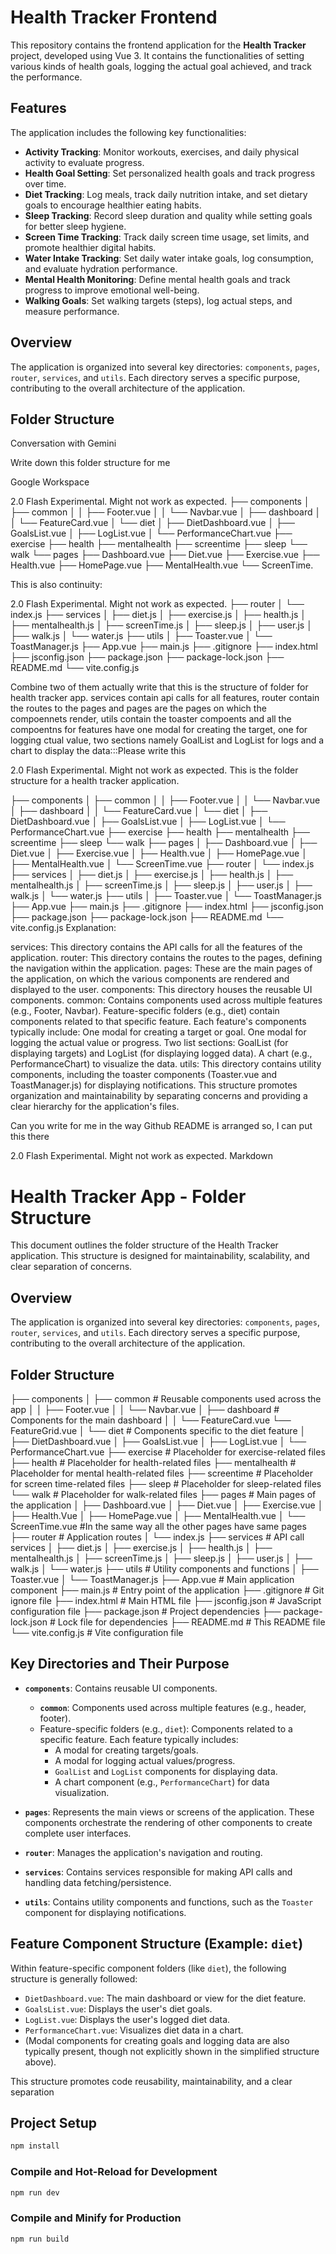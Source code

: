 # Health Tracker Frontend

This repository contains the frontend application for the **Health Tracker** project, developed using Vue 3. It contains the functionalities of setting various kinds of health goals, logging the actual goal achieved, and track the performance.

## Features

The application includes the following key functionalities:

- **Activity Tracking**: Monitor workouts, exercises, and daily physical activity to evaluate progress.
- **Health Goal Setting**: Set personalized health goals and track progress over time.
- **Diet Tracking**: Log meals, track daily nutrition intake, and set dietary goals to encourage healthier eating habits.
- **Sleep Tracking**: Record sleep duration and quality while setting goals for better sleep hygiene.
- **Screen Time Tracking**: Track daily screen time usage, set limits, and promote healthier digital habits.
- **Water Intake Tracking**: Set daily water intake goals, log consumption, and evaluate hydration performance.
- **Mental Health Monitoring**: Define mental health goals and track progress to improve emotional well-being.
- **Walking Goals**: Set walking targets (steps), log actual steps, and measure performance.

## Overview

The application is organized into several key directories: `components`, `pages`, `router`, `services`, and `utils`. Each directory serves a specific purpose, contributing to the overall architecture of the application.

## Folder Structure

Conversation with Gemini

Write down this folder structure for me




Google Workspace

2.0 Flash Experimental. Might not work as expected.
├── components
│   ├── common
│   │   ├── Footer.vue
│   │   └── Navbar.vue
│   ├── dashboard
│   │   └── FeatureCard.vue
│   └── diet
│       ├── DietDashboard.vue
│       ├── GoalsList.vue
│       ├── LogList.vue
│       └── PerformanceChart.vue
├── exercise
├── health
├── mentalhealth
├── screentime
├── sleep
└── walk
└── pages
    ├── Dashboard.vue
    ├── Diet.vue
    ├── Exercise.vue
    ├── Health.vue
    ├── HomePage.vue
    ├── MentalHealth.vue
    └── ScreenTime.





This is also continuity:




2.0 Flash Experimental. Might not work as expected.
├── router
│   └── index.js
├── services
│   ├── diet.js
│   ├── exercise.js
│   ├── health.js
│   ├── mentalhealth.js
│   ├── screenTime.js
│   ├── sleep.js
│   ├── user.js
│   ├── walk.js
│   └── water.js
├── utils
│   ├── Toaster.vue
│   └── ToastManager.js
├── App.vue
├── main.js
├── .gitignore
├── index.html
├── jsconfig.json
├── package.json
├── package-lock.json
├── README.md
└── vite.config.js





Combine two of them actually write that this is the structure of folder for health tracker app. services contain api calls for all features, router contain the routes to the pages and pages are the pages on which the compoennets render, utils contain the toaster compoents and all the compoentns for features have one modal for creating the target, one for logging ctual value, two sections namely GoalList and LogList for logs and a chart to display the data:::Please write this




2.0 Flash Experimental. Might not work as expected.
This is the folder structure for a health tracker application.

├── components
│   ├── common
│   │   ├── Footer.vue
│   │   └── Navbar.vue
│   ├── dashboard
│   │   └── FeatureCard.vue
│   └── diet
│       ├── DietDashboard.vue
│       ├── GoalsList.vue
│       ├── LogList.vue
│       └── PerformanceChart.vue
├── exercise
├── health
├── mentalhealth
├── screentime
├── sleep
└── walk
├── pages
│   ├── Dashboard.vue
│   ├── Diet.vue
│   ├── Exercise.vue
│   ├── Health.vue
│   ├── HomePage.vue
│   ├── MentalHealth.vue
│   └── ScreenTime.vue
├── router
│   └── index.js
├── services
│   ├── diet.js
│   ├── exercise.js
│   ├── health.js
│   ├── mentalhealth.js
│   ├── screenTime.js
│   ├── sleep.js
│   ├── user.js
│   ├── walk.js
│   └── water.js
├── utils
│   ├── Toaster.vue
│   └── ToastManager.js
├── App.vue
├── main.js
├── .gitignore
├── index.html
├── jsconfig.json
├── package.json
├── package-lock.json
├── README.md
└── vite.config.js
Explanation:

services: This directory contains the API calls for all the features of the application.
router: This directory contains the routes to the pages, defining the navigation within the application.
pages: These are the main pages of the application, on which the various components are rendered and displayed to the user.
components: This directory houses the reusable UI components.
common: Contains components used across multiple features (e.g., Footer, Navbar).
Feature-specific folders (e.g., diet) contain components related to that specific feature. Each feature's components typically include:
One modal for creating a target or goal.
One modal for logging the actual value or progress.
Two list sections: GoalList (for displaying targets) and LogList (for displaying logged data).
A chart (e.g., PerformanceChart) to visualize the data.
utils: This directory contains utility components, including the toaster components (Toaster.vue and ToastManager.js) for displaying notifications.
This structure promotes organization and maintainability by separating concerns and providing a clear hierarchy for the application's files.






Can you write for me in the way Github README is arranged so, I can put this there




2.0 Flash Experimental. Might not work as expected.
Markdown

# Health Tracker App - Folder Structure

This document outlines the folder structure of the Health Tracker application. This structure is designed for maintainability, scalability, and clear separation of concerns.

## Overview

The application is organized into several key directories: `components`, `pages`, `router`, `services`, and `utils`. Each directory serves a specific purpose, contributing to the overall architecture of the application.

## Folder Structure

├── components
│   ├── common          # Reusable components used across the app
│   │   ├── Footer.vue
│   │   └── Navbar.vue
│   ├── dashboard       # Components for the main dashboard
│   │   └── FeatureCard.vue
        └── FeatureGrid.vue
│   └── diet            # Components specific to the diet feature
│       ├── DietDashboard.vue
│       ├── GoalsList.vue
│       ├── LogList.vue
│       └── PerformanceChart.vue
├── exercise           # Placeholder for exercise-related files
├── health             # Placeholder for health-related files
├── mentalhealth       # Placeholder for mental health-related files
├── screentime         # Placeholder for screen time-related files
├── sleep              # Placeholder for sleep-related files
└── walk               # Placeholder for walk-related files
├── pages             # Main pages of the application
│   ├── Dashboard.vue
│   ├── Diet.vue
│   ├── Exercise.vue
│   ├── Health.Vue
│   ├── HomePage.vue
│   ├── MentalHealth.vue
│   └── ScreenTime.vue #In the same way all the other pages have same pages
├── router            # Application routes
│   └── index.js
├── services          # API call services
│   ├── diet.js
│   ├── exercise.js
│   ├── health.js
│   ├── mentalhealth.js
│   ├── screenTime.js
│   ├── sleep.js
│   ├── user.js
│   ├── walk.js
│   └── water.js
├── utils             # Utility components and functions
│   ├── Toaster.vue
│   └── ToastManager.js
├── App.vue           # Main application component
├── main.js           # Entry point of the application
├── .gitignore        # Git ignore file
├── index.html        # Main HTML file
├── jsconfig.json     # JavaScript configuration file
├── package.json      # Project dependencies
├── package-lock.json # Lock file for dependencies
├── README.md         # This README file
└── vite.config.js    # Vite configuration file

## Key Directories and Their Purpose

*   **`components`**: Contains reusable UI components.
    *   **`common`**: Components used across multiple features (e.g., header, footer).
    *   Feature-specific folders (e.g., `diet`): Components related to a specific feature. Each feature typically includes:
        *   A modal for creating targets/goals.
        *   A modal for logging actual values/progress.
        *   `GoalList` and `LogList` components for displaying data.
        *   A chart component (e.g., `PerformanceChart`) for data visualization.

*   **`pages`**: Represents the main views or screens of the application. These components orchestrate the rendering of other components to create complete user interfaces.

*   **`router`**: Manages the application's navigation and routing.

*   **`services`**: Contains services responsible for making API calls and handling data fetching/persistence.

*   **`utils`**: Contains utility components and functions, such as the `Toaster` component for displaying notifications.

## Feature Component Structure (Example: `diet`)

Within feature-specific component folders (like `diet`), the following structure is generally followed:

*   `DietDashboard.vue`: The main dashboard or view for the diet feature.
*   `GoalsList.vue`: Displays the user's diet goals.
*   `LogList.vue`: Displays the user's logged diet data.
*   `PerformanceChart.vue`: Visualizes diet data in a chart.
*   (Modal components for creating goals and logging data are also typically present, though not explicitly shown in the simplified structure above).

This structure promotes code reusability, maintainability, and a clear separation

## Project Setup

```sh
npm install
```

### Compile and Hot-Reload for Development

```sh
npm run dev
```

### Compile and Minify for Production

```sh
npm run build
```

